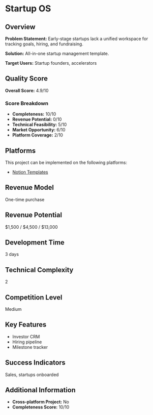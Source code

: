 # Startup OS

## Overview
**Problem Statement:** Early-stage startups lack a unified workspace for tracking goals, hiring, and fundraising.

**Solution:** All-in-one startup management template.

**Target Users:** Startup founders, accelerators

## Quality Score
**Overall Score:** 4.9/10

### Score Breakdown
- **Completeness:** 10/10
- **Revenue Potential:** 0/10
- **Technical Feasibility:** 5/10
- **Market Opportunity:** 6/10
- **Platform Coverage:** 2/10

## Platforms
This project can be implemented on the following platforms:
- [Notion Templates](./platforms/notion-templates/)

## Revenue Model
One-time purchase

## Revenue Potential
$1,500 / $4,500 / $13,000

## Development Time
3 days

## Technical Complexity
2

## Competition Level
Medium

## Key Features
- Investor CRM
- Hiring pipeline
- Milestone tracker

## Success Indicators
Sales, startups onboarded

## Additional Information
- **Cross-platform Project:** No
- **Completeness Score:** 10/10
